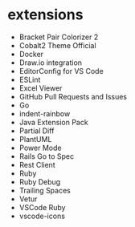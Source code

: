 # extensions
- Bracket Pair Colorizer 2
- Cobalt2 Theme Official
- Docker
- Draw.io integration
- EditorConfig for VS Code
- ESLint
- Excel Viewer
- GitHub Pull Requests and Issues
- Go
- indent-rainbow
- Java Extension Pack
- Partial Diff
- PlantUML
- Power Mode
- Rails Go to Spec
- Rest Client
- Ruby
- Ruby Debug
- Trailing Spaces
- Vetur
- VSCode Ruby
- vscode-icons
